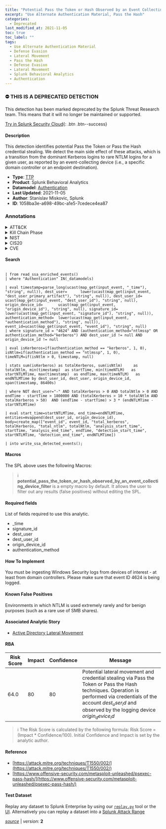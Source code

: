 ```yaml
---
title: "Potential Pass the Token or Hash Observed by an Event Collecting Device"
excerpt: "Use Alternate Authentication Material, Pass the Hash"
categories:
  - Deprecated
last_modified_at: 2021-11-05
toc: true
toc_label: ""
tags:
  - Use Alternate Authentication Material
  - Defense Evasion
  - Lateral Movement
  - Pass the Hash
  - Defense Evasion
  - Lateral Movement
  - Splunk Behavioral Analytics
  - Authentication
---
```



### :no_entry: THIS IS A DEPRECATED DETECTION
This detection has been marked deprecated by the Splunk Threat Research team. This means that it will no longer be maintained or supported. 


[Try in Splunk Security Cloud](https://www.splunk.com/en_us/cyber-security.html){: .btn .btn--success}

#### Description

This detection identifies potential Pass the Token or Pass the Hash credential stealing. We detect the main side effect of these attacks, which is a transition from the dominant Kerberos logins to rare NTLM logins for a given user, as reported by an event-collecting device (i.e., a specific domain controller or an endpoint destination).

- **Type**: [TTP](https://github.com/splunk/security_content/wiki/Detection-Analytic-Types)
- **Product**: Splunk Behavioral Analytics
- **Datamodel**: [Authentication](https://docs.splunk.com/Documentation/CIM/latest/User/Authentication)
- **Last Updated**: 2021-11-05
- **Author**: Stanislav Miskovic, Splunk
- **ID**: 1058ba3e-a698-49bc-a1e5-7cedece4ea87

### Annotations
<details>
  <summary>ATT&CK</summary>

<div markdown="1">

#### [ATT&CK](https://attack.mitre.org/)

| ID          | Technique   | Tactic         |
| ----------- | ----------- |--------------- |
| [T1550](https://attack.mitre.org/techniques/T1550/) | Use Alternate Authentication Material | Defense Evasion, Lateral Movement |

| [T1550.002](https://attack.mitre.org/techniques/T1550/002/) | Pass the Hash | Defense Evasion, Lateral Movement |

</div>
</details>


<details>
  <summary>Kill Chain Phase</summary>

<div markdown="1">

* Exploitation


</div>
</details>


<details>
  <summary>NIST</summary>

<div markdown="1">

* PR.PT
* PR.AT
* PR.AC
* PR.IP



</div>
</details>

<details>
  <summary>CIS20</summary>

<div markdown="1">

* CIS 16
* CIS 20



</div>
</details>

<details>
  <summary>CVE</summary>

<div markdown="1">


</div>
</details>


#### Search

```

| from read_ssa_enriched_events() 
| where "Authentication" IN(_datamodels)

| eval timestamp=parse_long(ucast(map_get(input_event, "_time"), "string", null)), dest_user=      lower(ucast(map_get(input_event, "dest_user_primary_artifact"), "string", null)), dest_user_id=   ucast(map_get(input_event, "dest_user_id"), "string", null), origin_device_id=       ucast(map_get(input_event, "origin_device_id"), "string", null), signature_id=   lower(ucast(map_get(input_event, "signature_id"), "string", null)), authentication_method=  lower(ucast(map_get(input_event, "authentication_method"), "string", null)), event_id=ucast(map_get(input_event, "event_id"), "string", null) 
| where signature_id = "4624" AND (authentication_method="ntlmssp" OR authentication_method="kerberos") AND dest_user_id != null AND origin_device_id != null

| eval isKerberos=if(authentication_method == "kerberos", 1, 0), isNtlm=if(authentication_method == "ntlmssp", 1, 0), timeNTLM=if(isNtlm > 0, timestamp, null)

| stats sum(isKerberos) as totalKerberos, sum(isNtlm)     as totalNtlm, min(timestamp)  as startTime, min(timeNTLM)   as startNTLMTime, max(timestamp)  as endTime, max(timeNTLM)   as endNTLMTime by dest_user_id, dest_user, origin_device_id, span(timestamp, 86400s)

| where NOT dest_user="-" AND totalKerberos > 0 AND totalNtlm > 0 AND endTime - startTime > 1800000 AND (totalKerberos > 10 * totalNtlm AND totalKerberos > 50)  AND (endTime - startTime) > 3 * (endNTLMTime - startNTLMTime)

| eval start_time=startNTLMTime, end_time=endNTLMTime, entities=mvappend(dest_user_id, origin_device_id), body=create_map(["event_id", event_id, "total_kerberos", totalKerberos, "total_ntlm", totalNtlm, "analysis_start_time", startTime, "analysis_end_time", endTime, "detection_start_time", startNTLMTime, "detection_end_time", endNTLMTime])

| into write_ssa_detected_events();
```

#### Macros
The SPL above uses the following Macros:

> :information_source:
> **potential_pass_the_token_or_hash_observed_by_an_event_collecting_device_filter** is a empty macro by default. It allows the user to filter out any results (false positives) without editing the SPL.



#### Required fields
List of fields required to use this analytic.
* _time
* signature_id
* dest_user
* dest_user_id
* origin_device_id
* authentication_method



#### How To Implement
You must be ingesting Windows Security logs from devices of interest - at least from domain controllers. Please make sure that event ID 4624 is being logged.
#### Known False Positives
Environments in which NTLM is used extremely rarely and for benign purposes (such as a rare use of SMB shares).

#### Associated Analytic Story
* [Active Directory Lateral Movement](/stories/active_directory_lateral_movement)




#### RBA

| Risk Score  | Impact      | Confidence   | Message      |
| ----------- | ----------- |--------------|--------------|
| 64.0 | 80 | 80 | Potential lateral movement and credential stealing via Pass the Token or Pass the Hash techniques. Operation is performed via credentials of the account $dest_user_id$ and observed by the logging device $origin_device_id$ |


> :information_source:
> The Risk Score is calculated by the following formula: Risk Score = (Impact * Confidence/100). Initial Confidence and Impact is set by the analytic author.


#### Reference

* [https://attack.mitre.org/techniques/T1550/002/](https://attack.mitre.org/techniques/T1550/002/)
* [https://www.offensive-security.com/metasploit-unleashed/psexec-pass-hash/](https://www.offensive-security.com/metasploit-unleashed/psexec-pass-hash/)



#### Test Dataset
Replay any dataset to Splunk Enterprise by using our [`replay.py`](https://github.com/splunk/attack_data#using-replaypy) tool or the [UI](https://github.com/splunk/attack_data#using-ui).
Alternatively you can replay a dataset into a [Splunk Attack Range](https://github.com/splunk/attack_range#replay-dumps-into-attack-range-splunk-server)




[*source*](https://github.com/splunk/security_content/tree/develop/detections/deprecated/potential_pass_the_token_or_hash_observed_by_an_event_collecting_device.yml) \| *version*: **2**